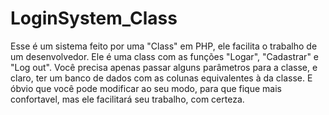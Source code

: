 # LoginSystem_Class
Esse é um sistema feito por uma "Class" em PHP, ele facilita o trabalho de um desenvolvedor.
Ele é uma class com as funções "Logar", "Cadastrar" e "Log out".
Você precisa apenas passar alguns parâmetros para a classe, e claro, ter um banco de dados com as colunas equivalentes à da classe.
E óbvio que você pode modificar ao seu modo, para que fique mais confortavel, mas ele facilitará seu trabalho, com certeza.
